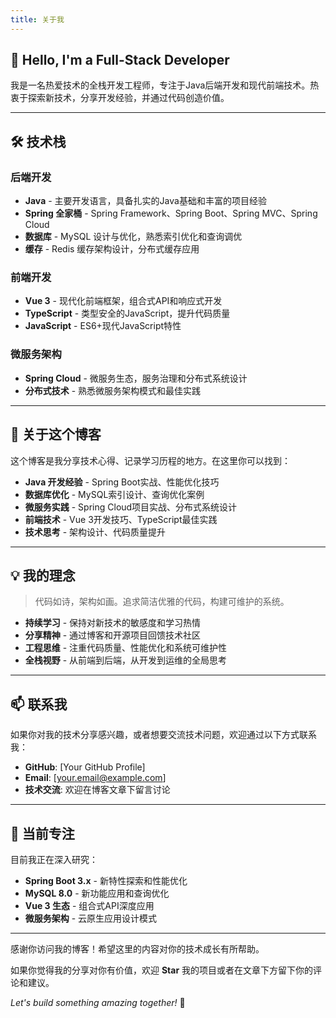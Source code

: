 ```yaml
---
title: 关于我
---
```


## 👋 Hello, I'm a Full-Stack Developer

我是一名热爱技术的全栈开发工程师，专注于Java后端开发和现代前端技术。热衷于探索新技术，分享开发经验，并通过代码创造价值。

---

## 🛠️ 技术栈

### 后端开发
- **Java** - 主要开发语言，具备扎实的Java基础和丰富的项目经验
- **Spring 全家桶** - Spring Framework、Spring Boot、Spring MVC、Spring Cloud
- **数据库** - MySQL 设计与优化，熟悉索引优化和查询调优
- **缓存** - Redis 缓存架构设计，分布式缓存应用

### 前端开发
- **Vue 3** - 现代化前端框架，组合式API和响应式开发
- **TypeScript** - 类型安全的JavaScript，提升代码质量
- **JavaScript** - ES6+现代JavaScript特性

### 微服务架构
- **Spring Cloud** - 微服务生态，服务治理和分布式系统设计
- **分布式技术** - 熟悉微服务架构模式和最佳实践

---

## 🚀 关于这个博客

这个博客是我分享技术心得、记录学习历程的地方。在这里你可以找到：

- **Java 开发经验** - Spring Boot实战、性能优化技巧
- **数据库优化** - MySQL索引设计、查询优化案例
- **微服务实践** - Spring Cloud项目实战、分布式系统设计
- **前端技术** - Vue 3开发技巧、TypeScript最佳实践
- **技术思考** - 架构设计、代码质量提升

---

## 💡 我的理念

> 代码如诗，架构如画。追求简洁优雅的代码，构建可维护的系统。

- **持续学习** - 保持对新技术的敏感度和学习热情
- **分享精神** - 通过博客和开源项目回馈技术社区
- **工程思维** - 注重代码质量、性能优化和系统可维护性
- **全栈视野** - 从前端到后端，从开发到运维的全局思考

---

## 📫 联系我

如果你对我的技术分享感兴趣，或者想要交流技术问题，欢迎通过以下方式联系我：

- **GitHub**: [Your GitHub Profile]
- **Email**: [your.email@example.com]
- **技术交流**: 欢迎在博客文章下留言讨论

---

## 🎯 当前专注

目前我正在深入研究：

- **Spring Boot 3.x** - 新特性探索和性能优化
- **MySQL 8.0** - 新功能应用和查询优化
- **Vue 3 生态** - 组合式API深度应用
- **微服务架构** - 云原生应用设计模式

---

感谢你访问我的博客！希望这里的内容对你的技术成长有所帮助。

如果你觉得我的分享对你有价值，欢迎 **Star** 我的项目或者在文章下方留下你的评论和建议。

*Let's build something amazing together!* 🚀

